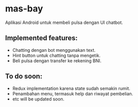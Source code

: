 # mas-bay

Aplikasi Android untuk membeli pulsa dengan UI chatbot.

## Implemented features:
- Chatting dengan bot menggunakan text.
- Hint button untuk chatting tanpa mengetik.
- Beli pulsa dengan transfer ke rekening BNI.

## To do soon:
- Redux implementation karena state sudah semakin rumit.
- Penambahan menu, termasuk help dan riwayat pembelian.
- etc will be updated soon.
